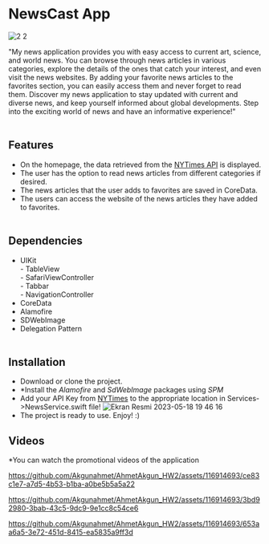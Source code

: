  # NewsCast App <br>
   ![2 2](https://github.com/Akgunahmet/AhmetAkgun_HW2/assets/116914693/446506a9-dd2d-4f65-b879-4d6de6c06077)



 "My news application provides you with easy access to current art, science, and world news. You can browse through news articles in various categories, explore the details of the ones that catch your interest, and even visit the news websites. By adding your favorite news articles to the favorites section, you can easily access them and never forget to read them. Discover my news application to stay updated with current and diverse news, and keep yourself informed about global developments. Step into the exciting world of news and have an informative experience!" <br><br>
 ## Features <br>
 * On the homepage, the data retrieved from the [NYTimes API](https://developer.nytimes.com/docs/top-stories-product/1/overview) is displayed.
 * The user has the option to read news articles from different categories if desired.
 * The news articles that the user adds to favorites are saved in CoreData.
 * The users can access the website of the news articles they have added to favorites. <br><br>
 
 ## Dependencies <br>
 - UIKit
 <br> - TableView
 <br> - SafariViewController
 <br> - Tabbar
 <br> - NavigationController 
 - CoreData
 - Alamofire
 - SDWebImage
 - Delegation Pattern <br><br>
 
 ## Installation <br>
 * Download or clone the project.
 * *Install the *Alamofire* and *SdWebImage* packages using *SPM*
 * Add your API Key from [NYTimes](https://developer.nytimes.com/docs/top-stories-product/1/overview) to the appropriate location in Services->NewsService.swift file!
 ![Ekran Resmi 2023-05-18 19 46 16](https://github.com/Akgunahmet/AhmetAkgun_HW2/assets/116914693/f6890f81-963d-47c7-8bf1-e28825948cbd)
 * The project is ready to use. Enjoy! :)

## Videos
*You can watch the promotional videos of the application 

https://github.com/Akgunahmet/AhmetAkgun_HW2/assets/116914693/ce83c1e7-a7d5-4b53-b1ba-a0be5b5a5a22

https://github.com/Akgunahmet/AhmetAkgun_HW2/assets/116914693/3bd92980-3bab-43c5-9dc9-9e1cc8c54ce6

https://github.com/Akgunahmet/AhmetAkgun_HW2/assets/116914693/653aa6a5-3e72-451d-8415-ea5835a9ff3d


